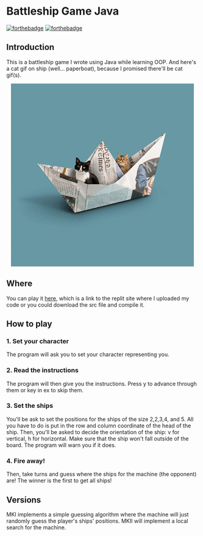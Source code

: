 # Battleship Game Java
[![forthebadge](https://forthebadge.com/images/badges/made-with-java.svg)](https://forthebadge.com)
[![forthebadge](https://forthebadge.com/images/badges/contains-cat-gifs.svg)](https://forthebadge.com)

## Introduction
This is a battleship game I wrote using Java while learning OOP. And here's a cat gif on ship (well... paperboat), because I promised there'll be cat gif(s). 

<p align="center">
    <img src="https://github.com/hannz88/Battleship_Game_Java/blob/main/Images/cat.gif" alt="Gif of cat on paperboat">
</p>

## Where
You can play it [here](), which is a link to the replit site where I uploaded my code or you could download the src file and compile it.

## How to play
### 1. Set your character
The program will ask you to set your character representing you.

### 2. Read the instructions
The program will then give you the instructions. Press y to advance through them or key in ex to skip them.

### 3. Set the ships
You'll be ask to set the positions for the ships of the size 2,2,3,4, and 5. All you have to do is put in the row and column coordinate of the head of the ship. Then, you'll be asked to decide the orientation of the ship: v for vertical, h for horizontal. Make sure that the ship won't fall outside of the board. The program will warn you if it does.

### 4. Fire away!
Then, take turns and guess where the ships for the machine (the opponent) are! The winner is the first to get all ships!

## Versions
MKI implements a simple guessing algorithm where the machine will just randomly guess the player's ships' positions.
MKII will implement a local search for the machine.

